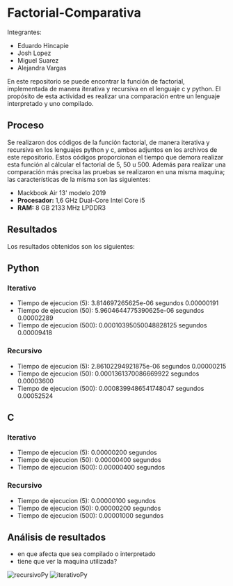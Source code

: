 # Factorial-Comparativa

Integrantes:

- Eduardo Hincapie
- Josh Lopez
- Miguel Suarez
- Alejandra Vargas

En este repositorio se puede encontrar la función de factorial, implementada de manera iterativa y recursiva en el lenguaje c y python. El propósito de esta actividad es realizar una comparación entre un lenguaje interpretado y uno compilado.

## Proceso

Se realizaron dos códigos de la función factorial, de manera iterativa y recursiva en los lenguajes python y c, ambos adjuntos en los archivos de este repositorio. Estos códigos proporcionan el tiempo que demora realizar esta función al cálcular el factorial de 5, 50 u 500. Además para realizar una comparación más precisa las pruebas se realizaron en una misma maquina; las características de la misma son las siguientes:

- Mackbook Air 13' modelo 2019
- **Procesador:** 1,6 GHz Dual-Core Intel Core i5
- **RAM:** 8 GB 2133 MHz LPDDR3

## Resultados
Los resultados obtenidos son los siguientes:

## Python

### Iterativo
- Tiempo de ejecucion (5):  3.814697265625e-06 segundos 0.00000191
- Tiempo de ejecucion (50):  5.9604644775390625e-06 segundos 0.00002289
- Tiempo de ejecucion (500):  0.00010395050048828125 segundos 0.00009418

### Recursivo
- Tiempo de ejecucion (5):  2.86102294921875e-06 segundos 0.00000215
- Tiempo de ejecucion (50):  0.0001361370086669922 segundos 0.00003600
- Tiempo de ejecucion (500):  0.0008399486541748047 segundos 0.00052524

## C

### Iterativo
- Tiempo de ejecucion (5):  0.00000200 segundos
- Tiempo de ejecucion (50):  0.00000400 segundos
- Tiempo de ejecucion (500):  0.00000400 segundos

### Recursivo
- Tiempo de ejecucion (5):  0.00000100 segundos
- Tiempo de ejecucion (50):  0.00000200 segundos
- Tiempo de ejecucion (500):  0.00001000 segundos

## Análisis de resultados
- en que afecta que sea compilado o interpretado
- tiene que ver la maquina utilizada?

![recursivoPy](https://github.com/user-attachments/assets/f7a16c27-2099-428c-886f-796d693a1fbf)
![iterativoPy](https://github.com/user-attachments/assets/5291c59c-93a3-4385-9f34-7400151313e0)


